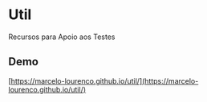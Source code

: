 # Util

Recursos para Apoio aos Testes

## Demo

[https://marcelo-lourenco.github.io/util/](https://marcelo-lourenco.github.io/util/)
